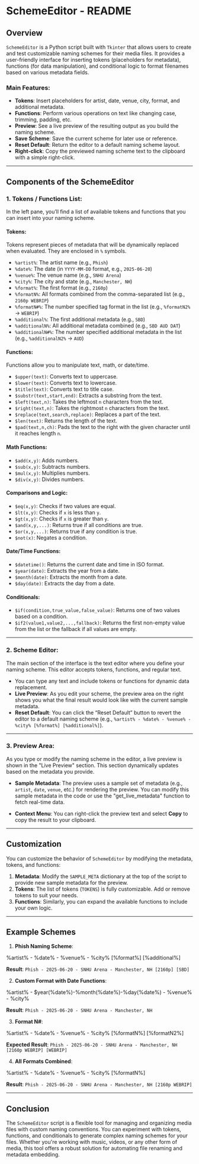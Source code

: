# SchemeEditor - README

## Overview

`SchemeEditor` is a Python script built with `Tkinter` that allows users to create and test customizable naming schemes for their media files. It provides a user-friendly interface for inserting tokens (placeholders for metadata), functions (for data manipulation), and conditional logic to format filenames based on various metadata fields.

### Main Features:
- **Tokens**: Insert placeholders for artist, date, venue, city, format, and additional metadata.
- **Functions**: Perform various operations on text like changing case, trimming, padding, etc.
- **Preview**: See a live preview of the resulting output as you build the naming scheme.
- **Save Scheme**: Save the current scheme for later use or reference.
- **Reset Default**: Return the editor to a default naming scheme layout.
- **Right-click**: Copy the previewed naming scheme text to the clipboard with a simple right-click.

---

## Components of the SchemeEditor

### 1. **Tokens / Functions List**:

In the left pane, you’ll find a list of available tokens and functions that you can insert into your naming scheme.

#### **Tokens**:
Tokens represent pieces of metadata that will be dynamically replaced when evaluated. They are enclosed in `%` symbols.

- `%artist%`: The artist name (e.g., `Phish`)
- `%date%`: The date (in `YYYY-MM-DD` format, e.g., `2025-06-20`)
- `%venue%`: The venue name (e.g., `SNHU Arena`)
- `%city%`: The city and state (e.g., `Manchester, NH`)
- `%format%`: The first format (e.g., `2160p`)
- `%formatN%`: All formats combined from the comma-separated list (e.g., `2160p WEBRIP`)
- `%formatN#%`: The number specified tag format in the list (e.g., `%formatN2%` → `WEBRIP`)
- `%additional%`: The first additional metadata (e.g., `SBD`)
- `%additionalN%`: All additional metadata combined (e.g., `SBD AUD DAT`)
- `%additionalN#%`: The number specified additional metadata in the list (e.g., `%additionalN2%` → `AUD`)

#### **Functions**:
Functions allow you to manipulate text, math, or date/time.

- `$upper(text)`: Converts text to uppercase.
- `$lower(text)`: Converts text to lowercase.
- `$title(text)`: Converts text to title case.
- `$substr(text,start,end)`: Extracts a substring from the text.
- `$left(text,n)`: Takes the leftmost `n` characters from the text.
- `$right(text,n)`: Takes the rightmost `n` characters from the text.
- `$replace(text,search,replace)`: Replaces a part of the text.
- `$len(text)`: Returns the length of the text.
- `$pad(text,n,ch)`: Pads the text to the right with the given character until it reaches length `n`.

#### **Math Functions**:
- `$add(x,y)`: Adds numbers.
- `$sub(x,y)`: Subtracts numbers.
- `$mul(x,y)`: Multiplies numbers.
- `$div(x,y)`: Divides numbers.

#### **Comparisons and Logic**:
- `$eq(x,y)`: Checks if two values are equal.
- `$lt(x,y)`: Checks if `x` is less than `y`.
- `$gt(x,y)`: Checks if `x` is greater than `y`.
- `$and(x,y,...)`: Returns true if all conditions are true.
- `$or(x,y,...)`: Returns true if any condition is true.
- `$not(x)`: Negates a condition.

#### **Date/Time Functions**:
- `$datetime()`: Returns the current date and time in ISO format.
- `$year(date)`: Extracts the year from a date.
- `$month(date)`: Extracts the month from a date.
- `$day(date)`: Extracts the day from a date.

#### **Conditionals**:
- `$if(condition,true_value,false_value)`: Returns one of two values based on a condition.
- `$if2(value1,value2,...,fallback)`: Returns the first non-empty value from the list or the fallback if all values are empty.

---

### 2. **Scheme Editor**:

The main section of the interface is the text editor where you define your naming scheme. This editor accepts tokens, functions, and regular text.

- You can type any text and include tokens or functions for dynamic data replacement.
- **Live Preview**: As you edit your scheme, the preview area on the right shows you what the final result would look like with the current sample metadata.
- **Reset Default**: You can click the “Reset Default” button to revert the editor to a default naming scheme (e.g., `%artist% - %date% - %venue% - %city% [%format%] [%additional%]`).

---

### 3. **Preview Area**:

As you type or modify the naming scheme in the editor, a live preview is shown in the "Live Preview" section. This section dynamically updates based on the metadata you provide.

- **Sample Metadata**: The preview uses a sample set of metadata (e.g., `artist`, `date`, `venue`, etc.) for rendering the preview. You can modify this sample metadata in the code or use the "get_live_metadata" function to fetch real-time data.
  
- **Context Menu**: You can right-click the preview text and select **Copy** to copy the result to your clipboard.

---

## Customization

You can customize the behavior of `SchemeEditor` by modifying the metadata, tokens, and functions:

1. **Metadata**: Modify the `SAMPLE_META` dictionary at the top of the script to provide new sample metadata for the preview.
2. **Tokens**: The list of tokens (`TOKENS`) is fully customizable. Add or remove tokens to suit your needs.
3. **Functions**: Similarly, you can expand the available functions to include your own logic.

---

## Example Schemes

1. **Phish Naming Scheme**:

%artist% - %date% - %venue% - %city% [%format%] [%additional%]

**Result**: `Phish - 2025-06-20 - SNHU Arena - Manchester, NH [2160p] [SBD]`

2. **Custom Format with Date Functions**:

%artist% - $year(%date%)-%month(%date%)-%day(%date%) - %venue% - %city%

**Result**: `Phish - 2025-06-20 - SNHU Arena - Manchester, NH`

3. **Format N#**:

%artist% - %date% - %venue% - %city% [%formatN%] [%formatN2%]

**Expected Result**: `Phish - 2025-06-20 - SNHU Arena - Manchester, NH [2160p WEBRIP] [WEBRIP]`

4. **All Formats Combined**:

%artist% - %date% - %venue% - %city% [%formatN%]

**Result**: `Phish - 2025-06-20 - SNHU Arena - Manchester, NH [2160p WEBRIP]`

---

## Conclusion

The `SchemeEditor` script is a flexible tool for managing and organizing media files with custom naming conventions. You can experiment with tokens, functions, and conditionals to generate complex naming schemes for your files. Whether you're working with music, videos, or any other form of media, this tool offers a robust solution for automating file renaming and metadata embedding.
